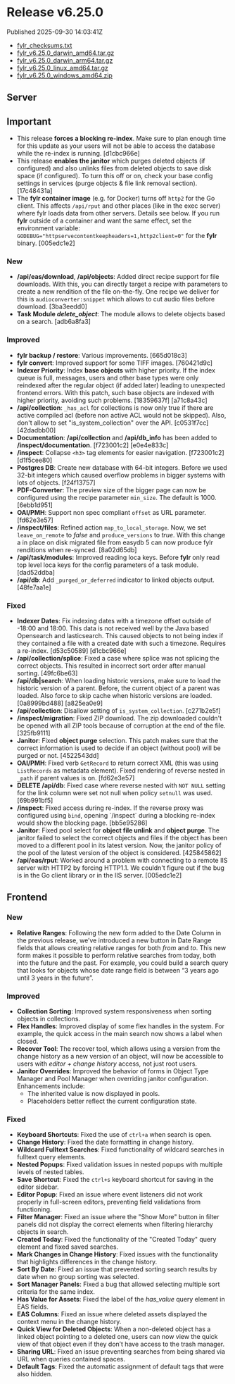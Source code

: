 
# Release v6.25.0

Published 2025-09-30 14:03:41Z

* [fylr_checksums.txt](https://s3.eu-central-1.wasabisys.com/fylr-releases/v6.25.0/fylr_checksums.txt)
* [fylr_v6.25.0_darwin_amd64.tar.gz](https://s3.eu-central-1.wasabisys.com/fylr-releases/v6.25.0/fylr_v6.25.0_darwin_amd64.tar.gz)
* [fylr_v6.25.0_darwin_arm64.tar.gz](https://s3.eu-central-1.wasabisys.com/fylr-releases/v6.25.0/fylr_v6.25.0_darwin_arm64.tar.gz)
* [fylr_v6.25.0_linux_amd64.tar.gz](https://s3.eu-central-1.wasabisys.com/fylr-releases/v6.25.0/fylr_v6.25.0_linux_amd64.tar.gz)
* [fylr_v6.25.0_windows_amd64.zip](https://s3.eu-central-1.wasabisys.com/fylr-releases/v6.25.0/fylr_v6.25.0_windows_amd64.zip)

## Server

## Important

* This release **forces a blocking re-index**. Make sure to plan enough time for
  this update as your users will not be able to access the database while the
  re-index is running. [d1cbc966e]
* This release **enables the janitor** which purges deleted objects (if
  configured) and also unlinks files from deleted objects to save disk space (if
  configured). To turn this off or on, check your base config settings in
  services (purge objects & file link removal section). [17c48431a]
* The **fylr container image** (e.g. for Docker) turns off `http2` for the Go client. This affects
  `/api/rput` and other places (like in the exec server) where fylr loads data
  from other servers. Details see below. If you run **fylr** outside of a container and want
  the same effect, set the environment variable:
  `GODEBUG="httpservecontentkeepheaders=1,http2client=0"` for the **fylr** binary. [005edc1e2]

### New

* **/api/eas/download**, **/api/objects**: Added direct recipe support for file
  downloads. With this, you can directly target a recipe with parameters to
  create a new rendition of the file on-the-fly. One recipe we deliver for this
  is `audioconverter:snippet` which allows to cut audio files before download.
  [3ba3eedd0]
* **Task Module _delete_object_**: The module allows to delete objects based on
  a search. [adb6a8fa3]

### Improved

* **fylr backup / restore**: Various improvements. [665d018c3]
* **fylr convert**: Improved support for some TIFF images. [760421d9c]
* **Indexer Priority**: Index **base objects** with higher priority. If the
  index queue is full, messages, users and other base types were only reindexed
  after the regular object (if added later) leading to unexpected frontend
  errors. With this patch, such base objects are indexed with higher priority,
  avoiding such problems. [18359637f] [a71c8a43c]
* **/api/collection**: `_has_acl` for collections is now only true if there are
 active compiled acl (before non active ACL would not be skipped). Also, don't
 allow to set "is_system_collection" over the API. [c0531f7cc] [42dadbb00]
* **Documentation**: **/api/collection** and **/api/db_info** has been added to
  **/inspect/documentation**. [f723001c2] [e0e4e833c]
* **/inspect**: Collapse `<h3>` tag elements for easier navigation. [f723001c2]
  [d1f5cee80]
* **Postgres DB**: Create new database with 64-bit integers. Before we used
  32-bit integers which caused overflow problems in bigger systems with lots of
  objects. [f24f13757]
* **PDF-Converter**: The preview size of the bigger page can now be configured
  using the recipe parameter `min_size`. The default is 1000. [6ebb1d951]
* **OAI/PMH**:  Support non spec compliant `offset` as URL parameter. [fd62e3e57]
* **/inspect/files**: Refined action `map_to_local_storage`. Now, we set
  `leave_on_remote` to _false_ and `produce_versions` to _true_. With this
  change a in place on disk migrated file from easydb 5 can now produce fylr
  renditions when re-synced. [8a02d65db]
* **/api/task/modules**: Improved reading loca keys. Before **fylr** only read
top level loca keys for the config parameters of a task module. [dad52ddba]
* **/api/db**: Add `_purged_or_deferred` indicator to linked objects output.
  [48fe7aa1e]

### Fixed

* **Indexer Dates**: Fix indexing dates with a timezone offset outside of -18:00
  and 18:00. This data is not received well by the Java based Opensearch and
  lasticsearch. This caused objects to not being index if they contained a file
  with a created date with such a timezone. Requires a re-index. [d53c50589]
  [d1cbc966e]
* **/api/collection/splice**: Fixed a case where splice was not splicing the
  correct objects. This resulted in incorrect sort order after manual sorting.
  [49fc6be63]
* **/api/db|search**: When loading historic versions, make sure to load the
  historic version of a parent. Before, the current object of a parent was
  loaded. Also force to skip cache when historic versions are loaded.
  [0a8999bd488] [a825ea0e9]
* **/api/collection**: Disallow setting of `is_system_collection`. [c271b2e5f]
* **/inspect/migration**: Fixed ZIP download. The zip downloaded couldn't be
  opened with all ZIP tools because of corruption at the end of the file.
  [325fb9111]
* **Janitor**: Fixed **object purge** selection. This patch makes sure that the
  correct information is used to decide if an object (without pool) will be
  purged or not. [4522543dd]
* **OAI/PMH**: Fixed verb `GetRecord` to return correct XML (this was using
  `ListRecords` as metadata element). Fixed rendering of reverse nested in
  `_path` if parent values is on. [fd62e3e57]
* **DELETE /api/db**: Fixed case where reverse nested with `NOT NULL` setting
  for the link column were set not null when policy `setnull` was used.
  [69b991bf5]
* **/inspect**: Fixed access during re-index. If the reverse proxy was
  configured using `bind`, opening `/inspect´ during a blocking re-index would
  show the blocking page. [bb5e95286]
* **Janitor**: Fixed pool select for **object file unlink** and **object
  purge**. The janitor failed to select the correct objects and files if the
  object has been moved to a different pool in its latest version. Now, the
  janitor policy of the pool of the latest version of the object is considered.
  [425845862]
* **/api/eas/rput**: Worked around a problem with connecting to a remote IIS
  server with HTTP2 by forcing HTTP1.1. We couldn't figure out if the bug is in
  the Go client library or in the IIS server. [005edc1e2]



## Frontend


### New

- **Relative Ranges**: Following the new form added to the Date Column in the previous release, we’ve introduced a new button in Date Range fields that allows creating relative ranges for both *from* and *to*. This new form makes it possible to perform relative searches from today, both into the future and the past. For example, you could build a search query that looks for objects whose date range field is between “3 years ago until 3 years in the future”.

### Improved

- **Collection Sorting**: Improved system responsiveness when sorting objects in collections.
- **Flex Handles**: Improved display of some flex handles in the system. For example, the quick access in the main search now shows a label when closed.
- **Recover Tool**: The recover tool, which allows using a version from the change history as a new version of an object, will now be accessible to users with *editor + change history* access, not just root users.
- **Janitor Overrides**: Improved the behavior of forms in Object Type Manager and Pool Manager when overriding janitor configuration. Enhancements include:
  - The inherited value is now displayed in pools.
  - Placeholders better reflect the current configuration state.

### Fixed
- **Keyboard Shortcuts**: Fixed the use of `ctrl+a` when search is open.
- **Change History**: Fixed the date formatting in change history.
- **Wildcard Fulltext Searches**: Fixed functionality of wildcard searches in fulltext query elements.
- **Nested Popups**: Fixed validation issues in nested popups with multiple levels of nested tables.
- **Save Shortcut**: Fixed the `ctrl+s` keyboard shortcut for saving in the editor sidebar.
- **Editor Popup**: Fixed an issue where event listeners did not work properly in full-screen editors, preventing field validations from functioning.
- **Filter Manager**: Fixed an issue where the "Show More" button in filter panels did not display the correct elements when filtering hierarchy objects in search.
- **Created Today**: Fixed the functionality of the "Created Today" query element and fixed saved searches.
- **Mark Changes in Change History**: Fixed issues with the functionality that highlights differences in the change history.
- **Sort By Date**: Fixed an issue that prevented sorting search results by date when no group sorting was selected.
- **Sort Manager Panels**: Fixed a bug that allowed selecting multiple sort criteria for the same index.
- **Has Value for Assets**: Fixed the label of the *has_value* query element in EAS fields.
- **EAS Columns**: Fixed an issue where deleted assets displayed the context menu in the change history.
- **Quick View for Deleted Objects**: When a non-deleted object has a linked object pointing to a deleted one, users can now view the quick view of that object even if they don’t have access to the trash manager.
- **Sharing URL**: Fixed an issue preventing searches from being shared via URL when queries contained spaces.
- **Default Tags**: Fixed the automatic assignment of default tags that were also hidden.

